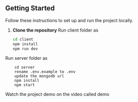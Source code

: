 ## Getting Started

Follow these instructions to set up and run the project locally.

1. **Clone the repository**
   Run client folder as
   ```bash
   cd client
   npm install
   npm run dev
   ```

Run server folder as

```
    cd server
    rename .env.example to .env
    update the mongodb url
    npm install
    npm start
```


Watch the project demo on the video called demo
